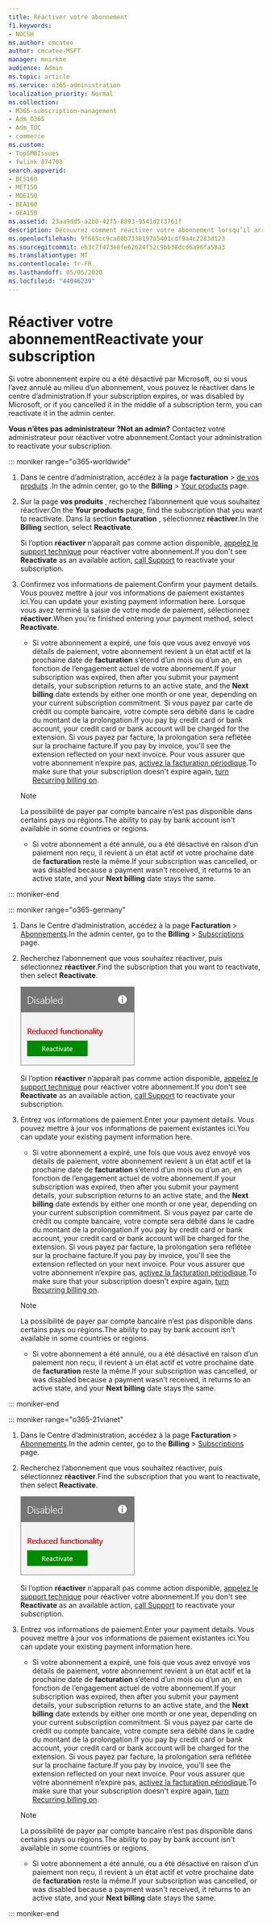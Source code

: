 ```yaml
---
title: Réactiver votre abonnement
f1.keywords:
- NOCSH
ms.author: cmcatee
author: cmcatee-MSFT
manager: mnirkhe
audience: Admin
ms.topic: article
ms.service: o365-administration
localization_priority: Normal
ms.collection:
- M365-subscription-management
- Adm_O365
- Adm_TOC
- commerce
ms.custom:
- TopSMBIssues
- fwlink 874703
search.appverid:
- BCS160
- MET150
- MOE150
- BEA160
- GEA150
ms.assetid: 23aa9dd5-a2b0-42f5-8893-9541d2f3761f
description: Découvrez comment réactiver votre abonnement lorsqu’il arrive à expiration, ou si Microsoft le désactive, ou si vous l’annulez au milieu.
ms.openlocfilehash: 9f665cc9ca80b7338197a5401cdf9a4c2283d123
ms.sourcegitcommit: eb3c7f473e8fe62624f52c9bb38dcd6a96fa58a3
ms.translationtype: MT
ms.contentlocale: fr-FR
ms.lasthandoff: 05/05/2020
ms.locfileid: "44046239"
---
```

# <a name="reactivate-your-subscription"></a><span data-ttu-id="187ca-103">Réactiver votre abonnement</span><span class="sxs-lookup"><span data-stu-id="187ca-103">Reactivate your subscription</span></span>

<span data-ttu-id="187ca-104">Si votre abonnement expire ou a été désactivé par Microsoft, ou si vous l’avez annulé au milieu d’un abonnement, vous pouvez le réactiver dans le centre d’administration.</span><span class="sxs-lookup"><span data-stu-id="187ca-104">If your subscription expires, or was disabled by Microsoft, or if you cancelled it in the middle of a subscription term, you can reactivate it in the admin center.</span></span>
  
 <span data-ttu-id="187ca-105">**Vous n’êtes pas administrateur ?**</span><span class="sxs-lookup"><span data-stu-id="187ca-105">**Not an admin?**</span></span> <span data-ttu-id="187ca-106">Contactez votre administrateur pour réactiver votre abonnement.</span><span class="sxs-lookup"><span data-stu-id="187ca-106">Contact your administration to reactivate your subscription.</span></span>

::: moniker range="o365-worldwide"

1. <span data-ttu-id="187ca-107">Dans le centre d’administration, accédez à la page **facturation** \> <a href="https://go.microsoft.com/fwlink/p/?linkid=842054" target="_blank">de vos produits</a> .</span><span class="sxs-lookup"><span data-stu-id="187ca-107">In the admin center, go to the **Billing** \> <a href="https://go.microsoft.com/fwlink/p/?linkid=842054" target="_blank">Your products</a> page.</span></span>

2. <span data-ttu-id="187ca-108">Sur la page **vos produits** , recherchez l’abonnement que vous souhaitez réactiver.</span><span class="sxs-lookup"><span data-stu-id="187ca-108">On the **Your products** page, find the subscription that you want to reactivate.</span></span> <span data-ttu-id="187ca-109">Dans la section **facturation** , sélectionnez **réactiver**.</span><span class="sxs-lookup"><span data-stu-id="187ca-109">In the **Billing** section, select **Reactivate**.</span></span>
  
    <span data-ttu-id="187ca-110">Si l’option **réactiver** n’apparaît pas comme action disponible, [appelez le support technique](../../admin/contact-support-for-business-products.md) pour réactiver votre abonnement.</span><span class="sxs-lookup"><span data-stu-id="187ca-110">If you don't see **Reactivate** as an available action, [call Support](../../admin/contact-support-for-business-products.md) to reactivate your subscription.</span></span>

3. <span data-ttu-id="187ca-111">Confirmez vos informations de paiement.</span><span class="sxs-lookup"><span data-stu-id="187ca-111">Confirm your payment details.</span></span> <span data-ttu-id="187ca-112">Vous pouvez mettre à jour vos informations de paiement existantes ici.</span><span class="sxs-lookup"><span data-stu-id="187ca-112">You can update your existing payment information here.</span></span> <span data-ttu-id="187ca-113">Lorsque vous avez terminé la saisie de votre mode de paiement, sélectionnez **réactiver**.</span><span class="sxs-lookup"><span data-stu-id="187ca-113">When you're finished entering your payment method, select **Reactivate**.</span></span>

      - <span data-ttu-id="187ca-114">Si votre abonnement a expiré, une fois que vous avez envoyé vos détails de paiement, votre abonnement revient à un état actif et la prochaine date de **facturation** s’étend d’un mois ou d’un an, en fonction de l’engagement actuel de votre abonnement.</span><span class="sxs-lookup"><span data-stu-id="187ca-114">If your subscription was expired, then after you submit your payment details, your subscription returns to an active state, and the **Next billing** date extends by either one month or one year, depending on your current subscription commitment.</span></span> <span data-ttu-id="187ca-115">Si vous payez par carte de crédit ou compte bancaire, votre compte sera débité dans le cadre du montant de la prolongation.</span><span class="sxs-lookup"><span data-stu-id="187ca-115">If you pay by credit card or bank account, your credit card or bank account will be charged for the extension.</span></span> <span data-ttu-id="187ca-116">Si vous payez par facture, la prolongation sera reflétée sur la prochaine facture.</span><span class="sxs-lookup"><span data-stu-id="187ca-116">If you pay by invoice, you'll see the extension reflected on your next invoice.</span></span> <span data-ttu-id="187ca-117">Pour vous assurer que votre abonnement n’expire pas, [activez la facturation périodique](renew-your-subscription.md#turn-recurring-billing-off-or-on).</span><span class="sxs-lookup"><span data-stu-id="187ca-117">To make sure that your subscription doesn't expire again, [turn Recurring billing on](renew-your-subscription.md#turn-recurring-billing-off-or-on).</span></span>

    > [!NOTE]
    > <span data-ttu-id="187ca-118">La possibilité de payer par compte bancaire n’est pas disponible dans certains pays ou régions.</span><span class="sxs-lookup"><span data-stu-id="187ca-118">The ability to pay by bank account isn't available in some countries or regions.</span></span>
  
      - <span data-ttu-id="187ca-119">Si votre abonnement a été annulé, ou a été désactivé en raison d’un paiement non reçu, il revient à un état actif et votre prochaine date de **facturation** reste la même.</span><span class="sxs-lookup"><span data-stu-id="187ca-119">If your subscription was cancelled, or was disabled because a payment wasn't received, it returns to an active state, and your **Next billing** date stays the same.</span></span>

::: moniker-end

::: moniker range="o365-germany"
  
1. <span data-ttu-id="187ca-120">Dans le Centre d’administration, accédez à la page **Facturation** \> <a href="https://go.microsoft.com/fwlink/p/?linkid=847745" target="_blank">Abonnements</a>.</span><span class="sxs-lookup"><span data-stu-id="187ca-120">In the admin center, go to the **Billing** \> <a href="https://go.microsoft.com/fwlink/p/?linkid=847745" target="_blank">Subscriptions</a> page.</span></span>

2. <span data-ttu-id="187ca-121">Recherchez l’abonnement que vous souhaitez réactiver, puis sélectionnez **réactiver**.</span><span class="sxs-lookup"><span data-stu-id="187ca-121">Find the subscription that you want to reactivate, then select **Reactivate**.</span></span>

    ![En gros niveau sur une carte d’abonnement indiquant désactivé et une fonctionnalité réduite avec un bouton réactiver.](../../media/4042c2c7-48d3-4add-963f-42f9fbcede07.png)
  
    <span data-ttu-id="187ca-123">Si l’option **réactiver** n’apparaît pas comme action disponible, [appelez le support technique](../../admin/contact-support-for-business-products.md) pour réactiver votre abonnement.</span><span class="sxs-lookup"><span data-stu-id="187ca-123">If you don't see **Reactivate** as an available action, [call Support](../../admin/contact-support-for-business-products.md) to reactivate your subscription.</span></span>

3. <span data-ttu-id="187ca-124">Entrez vos informations de paiement.</span><span class="sxs-lookup"><span data-stu-id="187ca-124">Enter your payment details.</span></span> <span data-ttu-id="187ca-125">Vous pouvez mettre à jour vos informations de paiement existantes ici.</span><span class="sxs-lookup"><span data-stu-id="187ca-125">You can update your existing payment information here.</span></span>

      - <span data-ttu-id="187ca-126">Si votre abonnement a expiré, une fois que vous avez envoyé vos détails de paiement, votre abonnement revient à un état actif et la prochaine date de **facturation** s’étend d’un mois ou d’un an, en fonction de l’engagement actuel de votre abonnement.</span><span class="sxs-lookup"><span data-stu-id="187ca-126">If your subscription was expired, then after you submit your payment details, your subscription returns to an active state, and the **Next billing** date extends by either one month or one year, depending on your current subscription commitment.</span></span> <span data-ttu-id="187ca-127">Si vous payez par carte de crédit ou compte bancaire, votre compte sera débité dans le cadre du montant de la prolongation.</span><span class="sxs-lookup"><span data-stu-id="187ca-127">If you pay by credit card or bank account, your credit card or bank account will be charged for the extension.</span></span> <span data-ttu-id="187ca-128">Si vous payez par facture, la prolongation sera reflétée sur la prochaine facture.</span><span class="sxs-lookup"><span data-stu-id="187ca-128">If you pay by invoice, you'll see the extension reflected on your next invoice.</span></span> <span data-ttu-id="187ca-129">Pour vous assurer que votre abonnement n’expire pas, [activez la facturation périodique](renew-your-subscription.md#turn-recurring-billing-off-or-on).</span><span class="sxs-lookup"><span data-stu-id="187ca-129">To make sure that your subscription doesn't expire again, [turn Recurring billing on](renew-your-subscription.md#turn-recurring-billing-off-or-on).</span></span>

    > [!NOTE]
    > <span data-ttu-id="187ca-130">La possibilité de payer par compte bancaire n’est pas disponible dans certains pays ou régions.</span><span class="sxs-lookup"><span data-stu-id="187ca-130">The ability to pay by bank account isn't available in some countries or regions.</span></span>
  
      - <span data-ttu-id="187ca-131">Si votre abonnement a été annulé, ou a été désactivé en raison d’un paiement non reçu, il revient à un état actif et votre prochaine date de **facturation** reste la même.</span><span class="sxs-lookup"><span data-stu-id="187ca-131">If your subscription was cancelled, or was disabled because a payment wasn't received, it returns to an active state, and your **Next billing** date stays the same.</span></span>

::: moniker-end

::: moniker range="o365-21vianet"
  
1. <span data-ttu-id="187ca-132">Dans le Centre d’administration, accédez à la page **Facturation** \> <a href="https://go.microsoft.com/fwlink/p/?linkid=850626" target="_blank">Abonnements</a>.</span><span class="sxs-lookup"><span data-stu-id="187ca-132">In the admin center, go to the **Billing** \> <a href="https://go.microsoft.com/fwlink/p/?linkid=850626" target="_blank">Subscriptions</a> page.</span></span>

2. <span data-ttu-id="187ca-133">Recherchez l’abonnement que vous souhaitez réactiver, puis sélectionnez **réactiver**.</span><span class="sxs-lookup"><span data-stu-id="187ca-133">Find the subscription that you want to reactivate, then select **Reactivate**.</span></span>

    ![En gros niveau sur une carte d’abonnement indiquant désactivé et une fonctionnalité réduite avec un bouton réactiver.](../../media/4042c2c7-48d3-4add-963f-42f9fbcede07.png)
  
    <span data-ttu-id="187ca-135">Si l’option **réactiver** n’apparaît pas comme action disponible, [appelez le support technique](../../admin/contact-support-for-business-products.md) pour réactiver votre abonnement.</span><span class="sxs-lookup"><span data-stu-id="187ca-135">If you don't see **Reactivate** as an available action, [call Support](../../admin/contact-support-for-business-products.md) to reactivate your subscription.</span></span>

3. <span data-ttu-id="187ca-136">Entrez vos informations de paiement.</span><span class="sxs-lookup"><span data-stu-id="187ca-136">Enter your payment details.</span></span> <span data-ttu-id="187ca-137">Vous pouvez mettre à jour vos informations de paiement existantes ici.</span><span class="sxs-lookup"><span data-stu-id="187ca-137">You can update your existing payment information here.</span></span>

    - <span data-ttu-id="187ca-138">Si votre abonnement a expiré, une fois que vous avez envoyé vos détails de paiement, votre abonnement revient à un état actif et la prochaine date de **facturation** s’étend d’un mois ou d’un an, en fonction de l’engagement actuel de votre abonnement.</span><span class="sxs-lookup"><span data-stu-id="187ca-138">If your subscription was expired, then after you submit your payment details, your subscription returns to an active state, and the **Next billing** date extends by either one month or one year, depending on your current subscription commitment.</span></span> <span data-ttu-id="187ca-139">Si vous payez par carte de crédit ou compte bancaire, votre compte sera débité dans le cadre du montant de la prolongation.</span><span class="sxs-lookup"><span data-stu-id="187ca-139">If you pay by credit card or bank account, your credit card or bank account will be charged for the extension.</span></span> <span data-ttu-id="187ca-140">Si vous payez par facture, la prolongation sera reflétée sur la prochaine facture.</span><span class="sxs-lookup"><span data-stu-id="187ca-140">If you pay by invoice, you'll see the extension reflected on your next invoice.</span></span> <span data-ttu-id="187ca-141">Pour vous assurer que votre abonnement n’expire pas, [activez la facturation périodique](renew-your-subscription.md#turn-recurring-billing-off-or-on).</span><span class="sxs-lookup"><span data-stu-id="187ca-141">To make sure that your subscription doesn't expire again, [turn Recurring billing on](renew-your-subscription.md#turn-recurring-billing-off-or-on).</span></span>

    > [!NOTE]
    > <span data-ttu-id="187ca-142">La possibilité de payer par compte bancaire n’est pas disponible dans certains pays ou régions.</span><span class="sxs-lookup"><span data-stu-id="187ca-142">The ability to pay by bank account isn't available in some countries or regions.</span></span>
  
    - <span data-ttu-id="187ca-143">Si votre abonnement a été annulé, ou a été désactivé en raison d’un paiement non reçu, il revient à un état actif et votre prochaine date de **facturation** reste la même.</span><span class="sxs-lookup"><span data-stu-id="187ca-143">If your subscription was cancelled, or was disabled because a payment wasn't received, it returns to an active state, and your **Next billing** date stays the same.</span></span>

::: moniker-end